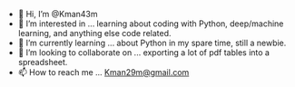 - 👋 Hi, I’m @Kman43m
- 👀 I’m interested in ... learning about coding with Python, deep/machine learning, and anything else code related. 
- 🌱 I’m currently learning ... about Python in my spare time, still a newbie. 
- 💞️ I’m looking to collaborate on ... exporting a lot of pdf tables into a spreadsheet. 
- 📫 How to reach me ... Kman29m@gmail.com

<!---
Kman43m/Kman43m is a ✨ special ✨ repository because its `README.md` (this file) appears on your GitHub profile.
You can click the Preview link to take a look at your changes.
--->
